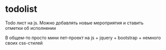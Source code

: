 # todolist
Todo лист на js. Можно добавлять новые мероприятия и ставить отметки об исполнении

В общем-то просто мини пет-проект на js + jquery + bootstrap + немного своих css-стилей
